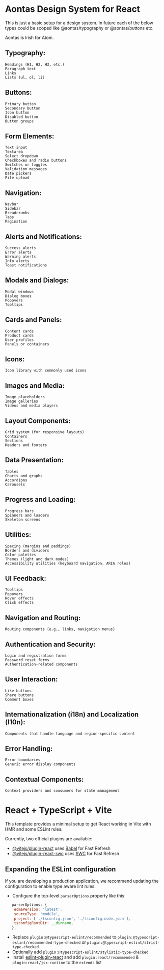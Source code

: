 # Aontas Design System for React

This is just a basic setup for a design system. In future each of the below types could be scoped like @aontas/typography or @aontas/buttons etc.

Aontas is Irish for Atom.

## Typography:

    Headings (H1, H2, H3, etc.)
    Paragraph text
    Links
    Lists (ul, ol, li)

## Buttons:

    Primary button
    Secondary button
    Icon button
    Disabled button
    Button groups

## Form Elements:

    Text input
    Textarea
    Select dropdown
    Checkboxes and radio buttons
    Switches or toggles
    Validation messages
    Date pickers
    File upload

## Navigation:

    Navbar
    Sidebar
    Breadcrumbs
    Tabs
    Pagination

## Alerts and Notifications:

    Success alerts
    Error alerts
    Warning alerts
    Info alerts
    Toast notifications

## Modals and Dialogs:

    Modal windows
    Dialog boxes
    Popovers
    Tooltips

## Cards and Panels:

    Content cards
    Product cards
    User profiles
    Panels or containers

## Icons:

    Icon library with commonly used icons

## Images and Media:

    Image placeholders
    Image galleries
    Videos and media players

## Layout Components:

    Grid system (for responsive layouts)
    Containers
    Sections
    Headers and footers

## Data Presentation:

    Tables
    Charts and graphs
    Accordions
    Carousels

## Progress and Loading:

    Progress bars
    Spinners and loaders
    Skeleton screens

## Utilities:

    Spacing (margins and paddings)
    Borders and dividers
    Color palettes
    Themes (light and dark modes)
    Accessibility utilities (keyboard navigation, ARIA roles)

## UI Feedback:

    Tooltips
    Popovers
    Hover effects
    Click effects

## Navigation and Routing:

    Routing components (e.g., links, navigation menus)

## Authentication and Security:

    Login and registration forms
    Password reset forms
    Authentication-related components

## User Interaction:

    Like buttons
    Share buttons
    Comment boxes

## Internationalization (i18n) and Localization (l10n):

    Components that handle language and region-specific content

## Error Handling:

    Error boundaries
    Generic error display components

## Contextual Components:

    Context providers and consumers for state management

# React + TypeScript + Vite

This template provides a minimal setup to get React working in Vite with HMR and some ESLint rules.

Currently, two official plugins are available:

- [@vitejs/plugin-react](https://github.com/vitejs/vite-plugin-react/blob/main/packages/plugin-react/README.md) uses [Babel](https://babeljs.io/) for Fast Refresh
- [@vitejs/plugin-react-swc](https://github.com/vitejs/vite-plugin-react-swc) uses [SWC](https://swc.rs/) for Fast Refresh

## Expanding the ESLint configuration

If you are developing a production application, we recommend updating the configuration to enable type aware lint rules:

- Configure the top-level `parserOptions` property like this:

```js
   parserOptions: {
    ecmaVersion: 'latest',
    sourceType: 'module',
    project: ['./tsconfig.json', './tsconfig.node.json'],
    tsconfigRootDir: __dirname,
   },
```

- Replace `plugin:@typescript-eslint/recommended` to `plugin:@typescript-eslint/recommended-type-checked` or `plugin:@typescript-eslint/strict-type-checked`
- Optionally add `plugin:@typescript-eslint/stylistic-type-checked`
- Install [eslint-plugin-react](https://github.com/jsx-eslint/eslint-plugin-react) and add `plugin:react/recommended` & `plugin:react/jsx-runtime` to the `extends` list
